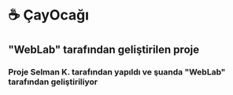 # ☕ ÇayOcağı

## "WebLab" tarafından geliştirilen proje

### Proje Selman K. tarafından yapıldı ve şuanda "WebLab" tarafından geliştiriliyor
